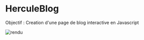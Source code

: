 # HerculeBlog

Objectif : Creation d'une page de blog interactive en Javascript 

![rendu](résultat.png)